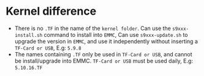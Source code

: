 # Kernel difference 

- There is no `.TF` in the name of the `kernel folder`. Can use the `s9xxx-install.sh` command to install into `EMMC`, Can use `s9xxx-update.sh` to upgrade the version in `EMMC`, and use it independently without inserting a `TF-Card or USB`, E.g: `5.9.8`
- The names containing `.TF` only be used in `TF-Card or USB`, and cannot be install/upgrade into EMMC. `TF-Card or USB` must be used daily, E.g: `5.10.16.TF`

